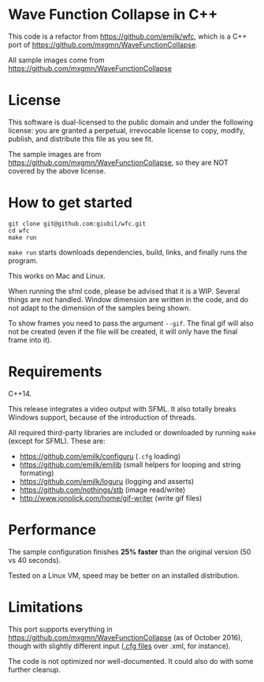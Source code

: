 # Wave Function Collapse in C++
This code is a refactor from https://github.com/emilk/wfc, which is a C++ port of https://github.com/mxgmn/WaveFunctionCollapse.

All sample images come from https://github.com/mxgmn/WaveFunctionCollapse

# License
This software is dual-licensed to the public domain and under the following
license: you are granted a perpetual, irrevocable license to copy, modify,
publish, and distribute this file as you see fit.

The sample images are from https://github.com/mxgmn/WaveFunctionCollapse, so they are NOT covered by the above license.

# How to get started

    git clone git@github.com:giubil/wfc.git
    cd wfc
    make run

`make run` starts downloads dependencies, build, links, and finally runs the program.

This works on Mac and Linux.

When running the sfml code, please be advised that it is a WIP. Several things are not handled. Window dimension are written in the code, and do not adapt to the dimension of the samples being shown.

To show frames you need to pass the argument `--gif`. The final gif will also not be created (even if the file will be created, it will only have the final frame into it).

# Requirements

C++14. 

This release integrates a video output with SFML. It also totally breaks Windows support, because of the introduction of threads.

All required third-party libraries are included or downloaded by running `make` (except for SFML). These are:

* https://github.com/emilk/configuru (`.cfg` loading)
* https://github.com/emilk/emilib (small helpers for looping and string formating)
* https://github.com/emilk/loguru (logging and asserts)
* https://github.com/nothings/stb (image read/write)
* http://www.jonolick.com/home/gif-writer (write gif files)

# Performance
The sample configuration finishes **25% faster** than the original version (50 vs 40 seconds).

Tested on a Linux VM, speed may be better on an installed distribution.

# Limitations
This port supports everything in https://github.com/mxgmn/WaveFunctionCollapse (as of October 2016),
though with slightly different input ([.cfg files](https://github.com/emilk/Configuru) over .xml, for instance).

The code is not optimized nor well-documented. It could also do with some further cleanup.
